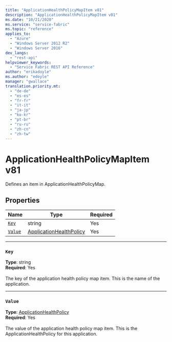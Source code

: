 ```yaml
---
title: "ApplicationHealthPolicyMapItem v81"
description: "ApplicationHealthPolicyMapItem v81"
ms.date: "10/21/2020"
ms.service: "service-fabric"
ms.topic: "reference"
applies_to: 
  - "Azure"
  - "Windows Server 2012 R2"
  - "Windows Server 2016"
dev_langs: 
  - "rest-api"
helpviewer_keywords: 
  - "Service Fabric REST API Reference"
author: "erikadoyle"
ms.author: "edoyle"
manager: "gwallace"
translation.priority.mt: 
  - "de-de"
  - "es-es"
  - "fr-fr"
  - "it-it"
  - "ja-jp"
  - "ko-kr"
  - "pt-br"
  - "ru-ru"
  - "zh-cn"
  - "zh-tw"
---
```

# ApplicationHealthPolicyMapItem v81

Defines an item in ApplicationHealthPolicyMap.


## Properties
| Name | Type | Required |
| --- | --- | --- |
| [`Key`](#key) | string | Yes |
| [`Value`](#value) | [ApplicationHealthPolicy](sfclient-v81-model-applicationhealthpolicy.md) | Yes |

____
### `Key`
__Type__: string <br/>
__Required__: Yes<br/>
<br/>
The key of the application health policy map item. This is the name of the application.

____
### `Value`
__Type__: [ApplicationHealthPolicy](sfclient-v81-model-applicationhealthpolicy.md) <br/>
__Required__: Yes<br/>
<br/>
The value of the application health policy map item. This is the ApplicationHealthPolicy for this application.
